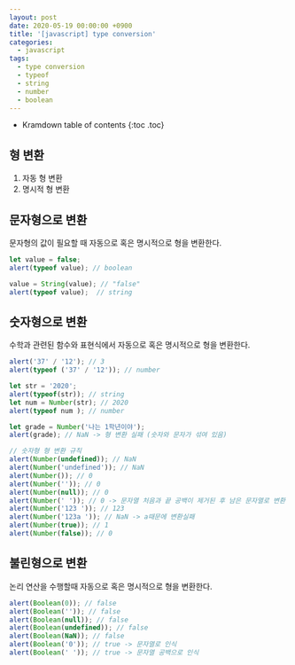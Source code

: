 ```yaml
---
layout: post
date: 2020-05-19 00:00:00 +0900
title: '[javascript] type conversion'
categories:
  - javascript
tags:
  - type conversion
  - typeof
  - string
  - number
  - boolean
---
```


* Kramdown table of contents
{:toc .toc}

## 형 변환

1. 자동 형 변환
2. 명시적 형 변환

## 문자형으로 변환

문자형의 값이 필요할 때 자동으로 혹은 명시적으로 형을 변환한다.

```javascript
let value = false;
alert(typeof value); // boolean

value = String(value); // "false"
alert(typeof value);  // string
```

## 숫자형으로 변환

수학과 관련된 함수와 표현식에서 자동으로 혹은 명시적으로 형을 변환한다.

```javascript
alert('37' / '12'); // 3
alert(typeof ('37' / '12')); // number

let str = '2020';
alert(typeof(str)); // string
let num = Number(str); // 2020
alert(typeof num ); // number

let grade = Number('나는 1학년이야');
alert(grade); // NaN -> 형 변환 실패 (숫자와 문자가 섞여 있음)

// 숫자형 형 변환 규칙
alert(Number(undefined)); // NaN
alert(Number('undefined')); // NaN
alert(Number()); // 0
alert(Number('')); // 0
alert(Number(null)); // 0
alert(Number(' ')); // 0 -> 문자열 처음과 끝 공백이 제거된 후 남은 문자열로 변환
alert(Number('123 ')); // 123
alert(Number('123a ')); // NaN -> a때문에 변환실패
alert(Number(true)); // 1
alert(Number(false)); // 0
```

## 불린형으로 변환

논리 연산을 수행할때 자동으로 혹은 명시적으로 형을 변환한다.

```javascript
alert(Boolean(0)); // false
alert(Boolean('')); // false
alert(Boolean(null)); // false
alert(Boolean(undefined)); // false
alert(Boolean(NaN)); // false
alert(Boolean('0')); // true -> 문자열로 인식
alert(Boolean(' ')); // true -> 문자열 공백으로 인식
```
